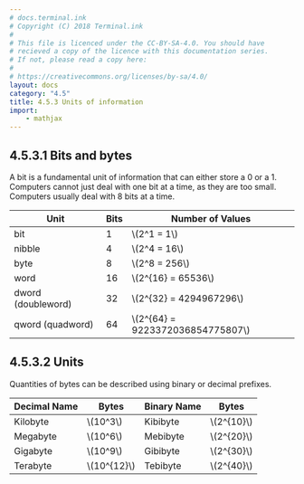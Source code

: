 ```yaml
---
# docs.terminal.ink
# Copyright (C) 2018 Terminal.ink
#
# This file is licenced under the CC-BY-SA-4.0. You should have
# recieved a copy of the licence with this documentation series.
# If not, please read a copy here:
#
# https://creativecommons.org/licenses/by-sa/4.0/
layout: docs
category: "4.5"
title: 4.5.3 Units of information
import:
    - mathjax
---
```


## 4.5.3.1 Bits and bytes
A bit is a fundamental unit of information that can either store a 0 or a 1.
Computers cannot just deal with one bit at a time, as they are too small.
Computers usually deal with 8 bits at a time.

Unit               | Bits | Number of Values
------------------ | ---- | -------------------
bit                | 1    | \\(2^1 = 1\\)
nibble             | 4    | \\(2^4 = 16\\)
byte               | 8    | \\(2^8 = 256\\)
word               | 16   | \\(2^{16} = 65536\\)
dword (doubleword) | 32   | \\(2^{32} = 4294967296\\)
qword (quadword)   | 64   | \\(2^{64} = 9223372036854775807\\)

## 4.5.3.2 Units
Quantities of bytes can be described using binary or decimal prefixes.

Decimal Name | Bytes         | Binary Name | Bytes
------------ | ------------- | ----------- | ------------
Kilobyte     | \\(10^3\\)    | Kibibyte    | \\(2^{10}\\)
Megabyte     | \\(10^6\\)    | Mebibyte    | \\(2^{20}\\)
Gigabyte     | \\(10^9\\)    | Gibibyte    | \\(2^{30}\\)
Terabyte     | \\(10^{12}\\) | Tebibyte    | \\(2^{40}\\)
